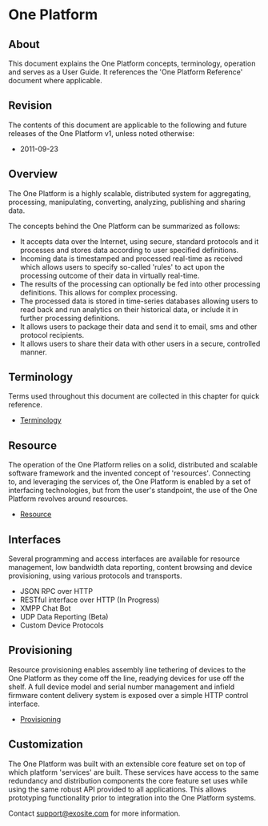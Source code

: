 One Platform
============

About
-----

This document explains the One Platform concepts, terminology, operation
and serves as a User Guide. It references the 'One Platform Reference'
document where applicable.

Revision
--------

The contents of this document are applicable to the following and future
releases of the One Platform v1, unless noted otherwise:

-   2011-09-23

Overview
--------

The One Platform is a highly scalable, distributed system for
aggregating, processing, manipulating, converting, analyzing, publishing
and sharing data.

The concepts behind the One Platform can be summarized as follows:

-   It accepts data over the Internet, using secure, standard protocols
    and it processes and stores data according to user specified
    definitions.
-   Incoming data is timestamped and processed real-time as received
    which allows users to specify so-called 'rules' to act upon the
    processing outcome of their data in virtually real-time.
-   The results of the processing can optionally be fed into other
    processing definitions. This allows for complex processing.
-   The processed data is stored in time-series databases allowing users
    to read back and run analytics on their historical data, or include
    it in further processing definitions.
-   It allows users to package their data and send it to email, sms and
    other protocol recipients.
-   It allows users to share their data with other users in a secure,
    controlled manner.

Terminology
-----------

Terms used throughout this document are collected in this chapter for
quick reference.

-   [Terminology](terminology.md)

Resource
--------

The operation of the One Platform relies on a solid, distributed and
scalable software framework and the invented concept of 'resources'.
Connecting to, and leveraging the services of, the One Platform is
enabled by a set of interfacing technologies, but from the user's
standpoint, the use of the One Platform revolves around resources.

-   [Resource](resource.md)

Interfaces
----------

Several programming and access interfaces are available for resource
management, low bandwidth data reporting, content browsing and device
provisioning, using various protocols and transports.

-   JSON RPC over HTTP
-   RESTful interface over HTTP (In Progress)
-   XMPP Chat Bot
-   UDP Data Reporting (Beta)
-   Custom Device Protocols

Provisioning
------------

Resource provisioning enables assembly line tethering of devices to the
One Platform as they come off the line, readying devices for use off the
shelf. A full device model and serial number management and infield
firmware content delivery system is exposed over a simple HTTP control
interface.

-   [Provisioning](provisioning.md)

Customization
-------------

The One Platform was built with an extensible core feature set on top of
which platform 'services' are built. These services have access to the
same redundancy and distribution components the core feature set uses
while using the same robust API provided to all applications. This
allows prototyping functionality prior to integration into the One
Platform systems.

Contact [support@exosite.com](mailto:support@exosite.com) for more
information.
